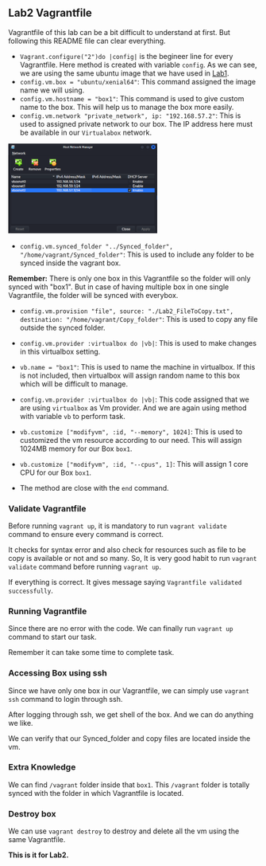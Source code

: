 ## Lab2 Vagrantfile

Vagrantfile of this lab can be a bit difficult to understand at first. But following this README file can clear everything.



- `Vagrant.configure("2")do |config|` is the begineer line for every Vagrantfile. Here method is created with variable `config`.
As we can see, we are using the same ubuntu image that we have used in [Lab1](https://github.com/TheSpiritMan/DevOps-Project/tree/main/01%20Vagrant/Lab1).
- `config.vm.box = "ubuntu/xenial64"`: This command assigned the image name we will using.
- `config.vm.hostname = "box1"`: This command is used to give custom name to the box. This will help us to manage the box more easily.
- `config.vm.network "private_network", ip: "192.168.57.2"`: This is used to assigned private network to our box. The IP address here must be available in our `Virtualabox` network.
<img src="../../Pictures/01_Vagrant_Lab2-1.png" alt= "VirtualBox Network List" style="display: inline-block; margin: 0 auto; max-width: 300px">

- `config.vm.synced_folder "../Synced_folder", "/home/vagrant/Synced_folder"`: This is used to include any folder to be synced inside the vagrant box.

<b>Remember:</b> There is only one box in this Vagrantfile so the folder will only  synced with "box1". But in case of having multiple box in one single Vagrantfile, the folder will be synced with everybox.

- `config.vm.provision "file", source: "./Lab2_FileToCopy.txt", destination: "/home/vagrant/Copy_folder"`: This is used to copy any file outside the synced folder.

- `config.vm.provider :virtualbox do |vb|`: This is used to make changes in this virtualbox setting.

- `vb.name = "box1"`: This is used to name the machine in virtualbox. If this is not included, then virtualbox will assign random name to this box which will be difficult to manage.

- `config.vm.provider :virtualbox do |vb|`: This code assigned that we are using `virtualbox` as Vm provider. And we are again using method with variable `vb` to perform task.

- `vb.customize ["modifyvm", :id, "--memory", 1024]`: This is used to customized the vm resource according to our need. This will assign 1024MB memory for our Box  `box1`.    

- `vb.customize ["modifyvm", :id, "--cpus", 1]`: This will assign 1 core CPU  for our Box  `box1`.
- The method are close with the `end` command.


### Validate Vagrantfile 
Before running `vagrant up`, it is mandatory to run `vagrant validate` command to ensure every command is correct.

It checks for syntax error and also check for resources such as file to be copy is available or not and so many.
So, It is very good habit to run `vagrant validate` command before running `vagrant up`.

If everything is correct. It gives message saying `Vagrantfile validated successfully`.

### Running Vagrantfile 
Since there are no error with the code. We can finally run `vagrant up` command to start our task.

Remember it can take some time to complete task.

### Accessing Box using ssh
Since we have only one box in our Vagrantfile, we can simply use `vagrant ssh` command to login through ssh.

After logging through ssh, we get shell of the box. And we can do anything we like.

We can verify that our Synced_folder and copy files are located inside the vm.

### Extra Knowledge
We can find `/vagrant` folder inside that `box1`. This `/vagrant` folder is totally synced with the folder in which Vagrantfile is located.

### Destroy box
We can use `vagrant destroy` to destroy and delete all the vm using the same Vagrantfile.


<b>This is it for Lab2.</b>
